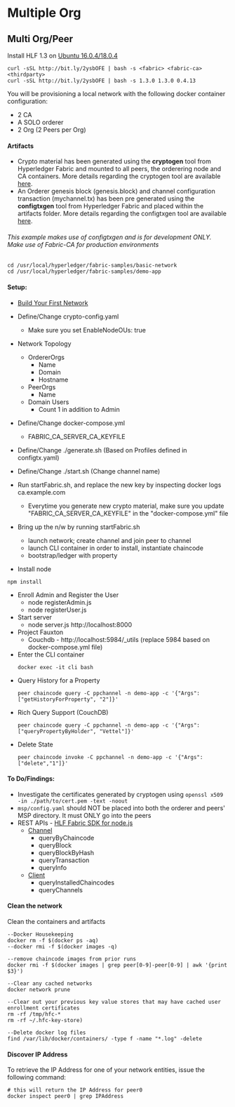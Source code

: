 # Multiple Org
## Multi Org/Peer

Install HLF 1.3 on [Ubuntu 16.0.4/18.0.4](https://medium.com/@eSizeDave/https-medium-com-esizedave-how-to-install-hyperledger-fabric-1-2-on-ubuntu-16-04-lts-ecdfa4dcec72)
```
curl -sSL http://bit.ly/2ysbOFE | bash -s <fabric> <fabric-ca> <thirdparty>
curl -sSL http://bit.ly/2ysbOFE | bash -s 1.3.0 1.3.0 0.4.13
```
You will be provisioning a local network with the following docker container configuration:

* 2 CA
* A SOLO orderer
* 2 Org (2 Peers per Org)

#### Artifacts
* Crypto material has been generated using the **cryptogen** tool from Hyperledger Fabric and mounted to all peers, the orderering node  and CA containers. More details regarding the cryptogen tool are available [here](http://hyperledger-fabric.readthedocs.io/en/latest/build_network.html#crypto-generator).
* An Orderer genesis block (genesis.block) and channel configuration transaction (mychannel.tx) has been pre generated using the **configtxgen** tool from Hyperledger Fabric and placed within the artifacts folder. More details regarding the configtxgen tool are available [here](https://hyperledger-fabric.readthedocs.io/en/latest/build_network.html#configuration-transaction-generator).

###### This example makes use of configtxgen and is for development ONLY. Make use of Fabric-CA for production environments

```
cd /usr/local/hyperledger/fabric-samples/basic-network
cd /usr/local/hyperledger/fabric-samples/demo-app
```

#### Setup:

* [Build Your First Network](https://hyperledger-fabric.readthedocs.io/en/release-1.3/build_network.html)

* Define/Change crypto-config.yaml
  * Make sure you set EnableNodeOUs: true 
* Network Topology
  * OrdererOrgs
    * Name
    * Domain
    * Hostname 
  * PeerOrgs
    * Name 
  * Domain Users
    * Count 1 in addition to Admin
* Define/Change docker-compose.yml 
  * FABRIC_CA_SERVER_CA_KEYFILE
* Define/Change ./generate.sh (Based on Profiles defined in configtx.yaml)
* Define/Change ./start.sh (Change channel name)
* Run startFabric.sh, and replace the new key by inspecting docker logs ca.example.com
  * Everytime you generate new crypto material, make sure you update "FABRIC_CA_SERVER_CA_KEYFILE" in the "docker-compose.yml" file
* Bring up the n/w by running startFabric.sh 
  * launch network; create channel and join peer to channel
  * launch CLI container in order to install, instantiate chaincode
  * bootstrap/ledger with property
* Install node
```
npm install
```
* Enroll Admin and Register the User
  * node registerAdmin.js
  * node registerUser.js
* Start server 
  * node server.js http://localhost:8000
* Project Fauxton
  * Couchdb - http://localhost:5984/_utils (replace 5984 based on docker-compose.yml file)
* Enter the CLI container
  ```
  docker exec -it cli bash
  ```
* Query History for a Property
  ```
  peer chaincode query -C ppchannel -n demo-app -c '{"Args":["getHistoryForProperty", "2"]}'
  ```
* Rich Query Support (CouchDB)  
  ```
  peer chaincode query -C ppchannel -n demo-app -c '{"Args":["queryPropertyByHolder", "Vettel"]}'
  ```
* Delete State
  ```
  peer chaincode invoke -C ppchannel -n demo-app -c '{"Args":["delete","1"]}'
  ```

#### To Do/Findings:

* Investigate the certificates generated by cryptogen using `openssl x509 -in ./path/to/cert.pem -text -noout` 
* `msp/config.yaml` should NOT be placed into both the orderer and peers' MSP directory. It must ONLY go into the peers
* REST APIs - [HLF Fabric SDK for node.js](https://fabric-sdk-node.github.io/index.html)
  * [Channel](https://fabric-sdk-node.github.io/Channel.html)
    * queryByChaincode
    * queryBlock
    * queryBlockByHash
    * queryTransaction
    * queryInfo
  * [Client](https://fabric-sdk-node.github.io/Client.html)
    * queryInstalledChaincodes
    * queryChannels

#### Clean the network
Clean the containers and artifacts

```
--Docker Housekeeping
docker rm -f $(docker ps -aq)
--docker rmi -f $(docker images -q)

--remove chaincode images from prior runs
docker rmi -f $(docker images | grep peer[0-9]-peer[0-9] | awk '{print $3}')

--Clear any cached networks
docker network prune

--Clear out your previous key value stores that may have cached user enrollment certificates
rm -rf /tmp/hfc-*
rm -rf ~/.hfc-key-store)

--Delete docker log files
find /var/lib/docker/containers/ -type f -name "*.log" -delete
```

#### Discover IP Address
To retrieve the IP Address for one of your network entities, issue the following command:

```
# this will return the IP Address for peer0
docker inspect peer0 | grep IPAddress
```
